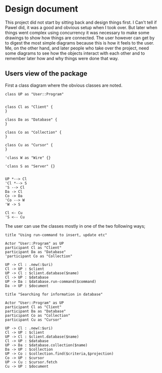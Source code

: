 # Design document

This project did not start by sitting back and design things first. I Can't tell if Pawel did, it was a good and obvious setup when I took over. But later when things went complex using concurrency it was necessary to make some drawings to show how things are connected. The user however can get by to digest the most simple diagrams because this is how it feels to the user.
Me, on the other hand, and later people who take over the project, need some diagrams to see how the objects interact with each other and to remember later how and why things were done that way.


## Users view of the package

First a class diagram where the obvious classes are noted.

```plantuml
class UP as "User::Program"


class Cl as "Client" {
}

class Da as "Database" {
}

class Co as "Collection" {
}

class Cu as "Cursor" {
}

'class W as "Wire" {}

'class S as "Server" {}


UP *--> Cl
'Cl *--> S
'S --> Cl
Da -> Cl
Co -> Da
'Co --> W
'W -> S

Cl <- Cu
'S <-- Cu

```

The user can use the classes mostly in one of the two following ways;

```plantuml
title "Using run-command to insert, update etc"

Actor "User::Program" as UP
participant Cl as "Client"
participant Da as "Database"
'participant Co as "Collection"

UP -> Cl : .new(:$uri)
Cl -> UP : $client
UP -> Cl : $client.database($name)
Cl -> UP : $database
UP -> Da : $database.run-command($command)
Da -> UP : $document

```

```plantuml
title "Searching for information in database"

Actor "User::Program" as UP
participant Cl as "Client"
participant Da as "Database"
participant Co as "Collection"
participant Cu as "Cursor"

UP -> Cl : .new(:$uri)
Cl -> UP : $client
UP -> Cl : $client.database($name)
Cl -> UP : $database
UP -> Da : $database.collection($name)
Da -> UP : $collection
UP -> Co : $collection.find($criteria,$projection)
Co -> UP : $cursor
UP -> Cu : $cursor.fetch
Cu -> UP : $document
```
